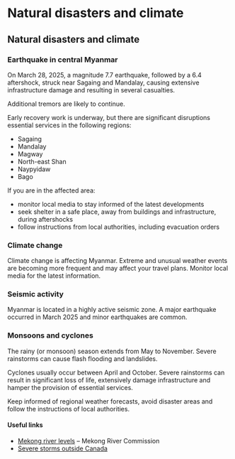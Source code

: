 # Natural disasters and climate

## Natural disasters and climate

### Earthquake in central Myanmar

On March 28, 2025, a magnitude 7.7 earthquake, followed by a 6.4 aftershock, struck near Sagaing and Mandalay, causing extensive infrastructure damage and resulting in several casualties.

Additional tremors are likely to continue.

Early recovery work is underway, but there are significant disruptions essential services in the following regions:

* Sagaing
* Mandalay
* Magway
* North-east Shan
* Naypyidaw
* Bago

If you are in the affected area:

* monitor local media to stay informed of the latest developments
* seek shelter in a safe place, away from buildings and infrastructure, during aftershocks
* follow instructions from local authorities, including evacuation orders

### Climate change

Climate change is affecting Myanmar. Extreme and unusual weather events are becoming more frequent and may affect your travel plans. Monitor local media for the latest information.

### Seismic activity

Myanmar is located in a highly active seismic zone. A major earthquake occurred in March 2025 and minor earthquakes are common.

### Monsoons and cyclones

The rainy (or monsoon) season extends from May to November. Severe rainstorms can cause flash flooding and landslides.

Cyclones usually occur between April and October. Severe rainstorms can result in significant loss of life, extensively damage infrastructure and hamper the provision of essential services.

Keep informed of regional weather forecasts, avoid disaster areas and follow the instructions of local authorities.

#### Useful links

* [Mekong river levels](https://www.mrcmekong.org/) – Mekong River Commission
* [Severe storms outside Canada](https://travel.gc.ca/travelling/health-safety/hurricanes-typhoons-cyclones-monsoons)
